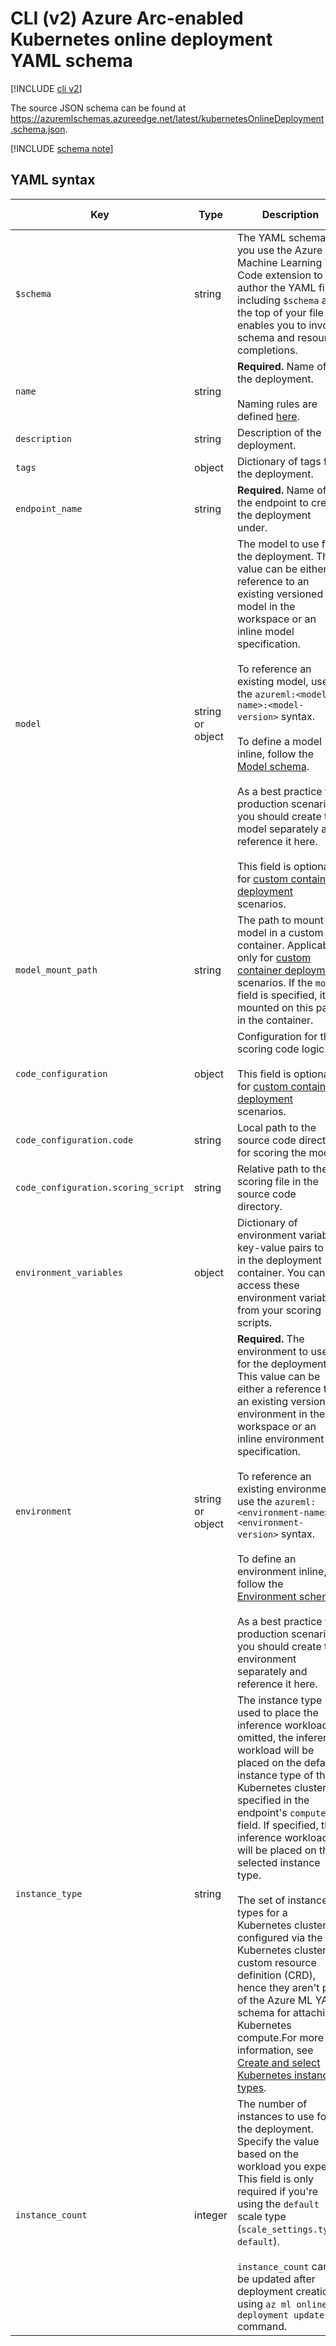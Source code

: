 
# CLI (v2) Azure Arc-enabled Kubernetes online deployment YAML schema

[!INCLUDE [cli v2](../../includes/machine-learning-cli-v2.md)]

The source JSON schema can be found at https://azuremlschemas.azureedge.net/latest/kubernetesOnlineDeployment.schema.json.

[!INCLUDE [schema note](../../includes/machine-learning-preview-old-json-schema-note.md)]

## YAML syntax

| Key | Type | Description | Allowed values | Default value |
| --- | ---- | ----------- | -------------- | ------------- |
| `$schema` | string | The YAML schema. If you use the Azure Machine Learning VS Code extension to author the YAML file, including `$schema` at the top of your file enables you to invoke schema and resource completions. | | |
| `name` | string | **Required.** Name of the deployment. <br><br> Naming rules are defined [here](how-to-manage-quotas.md#azure-machine-learning-managed-online-endpoints).| | |
| `description` | string | Description of the deployment. | | |
| `tags` | object | Dictionary of tags for the deployment. | | |
| `endpoint_name` | string | **Required.** Name of the endpoint to create the deployment under. | | |
| `model` | string or object | The model to use for the deployment. This value can be either a reference to an existing versioned model in the workspace or an inline model specification. <br><br> To reference an existing model, use the `azureml:<model-name>:<model-version>` syntax. <br><br> To define a model inline, follow the [Model schema](reference-yaml-model.md#yaml-syntax). <br><br> As a best practice for production scenarios, you should create the model separately and reference it here. <br><br> This field is optional for [custom container deployment](how-to-deploy-custom-container.md) scenarios.| | |
| `model_mount_path` | string | The path to mount the model in a custom container. Applicable only for [custom container deployment](how-to-deploy-custom-container.md) scenarios. If the `model` field is specified, it's mounted on this path in the container. | | |
| `code_configuration` | object | Configuration for the scoring code logic. <br><br> This field is optional for [custom container deployment](how-to-deploy-custom-container.md) scenarios. | | |
| `code_configuration.code` | string | Local path to the source code directory for scoring the model. | | |
| `code_configuration.scoring_script` | string | Relative path to the scoring file in the source code directory. | | |
| `environment_variables` | object | Dictionary of environment variable key-value pairs to set in the deployment container. You can access these environment variables from your scoring scripts. | | |
| `environment` | string or object | **Required.** The environment to use for the deployment. This value can be either a reference to an existing versioned environment in the workspace or an inline environment specification. <br><br> To reference an existing environment, use the `azureml:<environment-name>:<environment-version>` syntax. <br><br> To define an environment inline, follow the [Environment schema](reference-yaml-environment.md#yaml-syntax). <br><br> As a best practice for production scenarios, you should create the environment separately and reference it here. | | |
| `instance_type` | string | The instance type used to place the inference workload. If omitted, the inference workload will be placed on the default instance type of the Kubernetes cluster specified in the endpoint's `compute` field. If specified, the inference workload will be placed on that selected instance type. <br><br> The set of instance types for a Kubernetes cluster is configured via the Kubernetes cluster custom resource definition (CRD), hence they aren't part of the Azure ML YAML schema for attaching Kubernetes compute.For more information, see [Create and select Kubernetes instance types](./how-to-manage-kubernetes-instance-types.md). | | |
| `instance_count` | integer | The number of instances to use for the deployment. Specify the value based on the workload you expect. This field is only required if you're using the `default` scale type (`scale_settings.type: default`). <br><br> `instance_count` can be updated after deployment creation using `az ml online-deployment update` command. | | |
